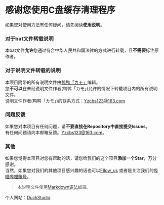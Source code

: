 # 感谢您使用C盘缓存清理程序<br>
如果您对使用方法有任何疑问，请先阅读**使用说明**。<br>
### 对于bat文件转载说明<br>
本bat文件**允许**您通过符合中华人民共和国法律的方式进行转载，且**不需要**标注原作者。<br>
### 对于说明文件转载的说明<br>
本项目附带的所有说明文件由[鸭鸭「カモ」](https://duckduckstudio.github.io/yazicbs.github.io/)编辑。<br>
您**不可以**在未经说明文件作者(鸭鸭「カモ」)允许的情况下转载项目内的所有说明文件。<br>
说明文件作者(鸭鸭「カモ」)的联系方式：<Yzcbs123@163.com><br>
### 问题反馈<br>
如果您对本项目有任何问题，请**不要直接在Repository中直接提交Issues**。<br>
有任何问题请向本邮箱反馈。<Yzcbs123@163.com>。<br>
### 其他<br>
如果您觉得本项目对您有帮助的话，请您给我们的这个项目**添加一个Star**，万分感谢。<br>
当然，如果您对我们的其他项目感兴趣的话也可以[Fllow_us](hhttps://github.com/DuckDuckStudio/) 或者是关注我们的[哔哩哔哩账号](https://space.bilibili.com/2054654702)。<br>
> 本说明文件使用[Markdown语法](https://markdown.com.cn/basic-syntax/)编辑。

个人网站：[DuckStudio](https://duckduckstudio.github.io/yazicbs.github.io/)
